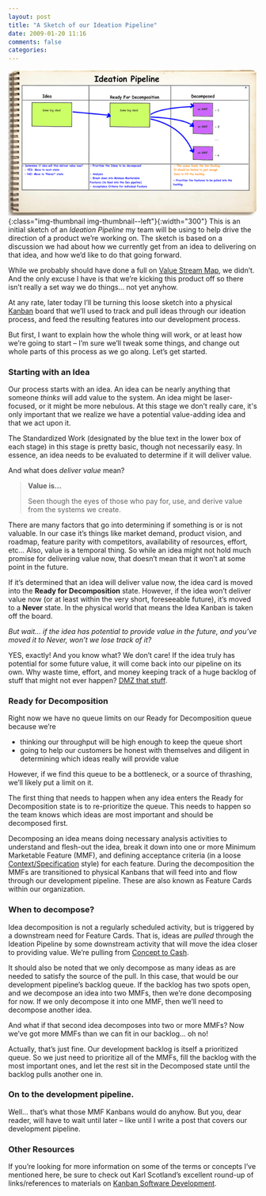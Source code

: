 ```yaml
---
layout: post
title: "A Sketch of our Ideation Pipeline"
date: 2009-01-20 11:16
comments: false
categories:
---
```


![Initial sketch of our Ideation Pipeline](/assets/images/posts/a-sketch-ideation-pipeline.png){:class="img-thumbnail img-thumbnail--left"}{:width="300"}
This is an initial sketch of an _Ideation Pipeline_ my team will be using to
help drive the direction of a product we’re working on. The sketch is based on
a discussion we had about how we currently get from an idea to delivering on
that idea, and how we’d like to do that going forward.

While we probably should have done a full on [Value Stream Map][2], we didn’t.
And the only excuse I have is that we’re kicking this product off so there
isn’t really a set way we do things… not yet anyhow.

At any rate, later today I’ll be turning this loose sketch into a physical
[Kanban][3] board that we’ll used to track and pull ideas through our ideation
process, and feed the resulting features into our development process.

But first, I want to explain how the whole thing will work, or at least how
we’re going to start – I’m sure we’ll tweak some things, and change out whole
parts of this process as we go along. Let’s get started.

<!-- more -->

### Starting with an Idea

Our process starts with an idea. An idea can be nearly anything that someone
_thinks_ will add value to the system. An idea might be laser-focused, or it
might be more nebulous. At this stage we don’t really care, it's only
important that we realize we have a potential value-adding idea and that we act
upon it.

The Standardized Work (designated by the blue text in the lower box of each
stage) in this stage is pretty basic, though not necessarily easy. In essence,
an idea needs to be evaluated to determine if it will deliver value.

And what does _deliver value_ mean?

> **Value is…**
>
> Seen though the eyes of those who pay for, use, and derive value from the
> systems we create.

There are many factors that go into determining if something is or is not
valuable. In our case it’s things like market demand, product vision, and
roadmap, feature parity with competitors, availability of resources, effort,
etc… Also, value is a temporal thing. So while an idea might not hold much
promise for delivering value now, that doesn’t mean that it won’t at some point
in the future.

If it’s determined that an idea will deliver value now, the idea card is moved
into the **Ready for Decomposition** state. However, if the idea won’t deliver
value now (or at least within the very short, foreseeable future), it’s moved
to a **Never** state. In the physical world that means the Idea Kanban is taken
off the board.

_But wait… if the idea has potential to provide value in the future, and you’ve
moved it to Never, won’t we lose track of it?_

YES, exactly! And you know what? We don’t care! If the idea truly has potential
for some future value, it will come back into our pipeline on its own. Why
waste time, effort, and money keeping track of a huge backlog of stuff that
might not ever happen? [DMZ that stuff][4].

### Ready for Decomposition

Right now we have no queue limits on our Ready for Decomposition queue because
we’re

  * thinking our throughput will be high enough to keep the queue short
  * going to help our customers be honest with themselves and diligent in
    determining which ideas really will provide value

However, if we find this queue to be a bottleneck, or a source of thrashing,
we’ll likely put a limit on it.

The first thing that needs to happen when any idea enters the Ready for
Decomposition state is to re-prioritize the queue. This needs to happen so the
team knows which ideas are most important and should be decomposed first.

Decomposing an idea means doing necessary analysis activities to understand and
flesh-out the idea, break it down into one or more Minimum Marketable
Feature (MMF), and defining acceptance criteria (in a loose
[Context/Specification][context-spec] style) for each feature. During the
decomposition the MMFs are transitioned to physical Kanbans that will feed into
and flow through our development pipeline. These are also known as Feature
Cards within our organization.

### When to decompose?

Idea decomposition is not a regularly scheduled activity, but is triggered by a
downstream need for Feature Cards. That is, ideas are _pulled_ through the
Ideation Pipeline by some downstream activity that will move the idea closer to
providing value. We’re pulling from [Concept to Cash][5].

It should also be noted that we only decompose as many ideas as are needed to
satisfy the source of the pull. In this case, that would be our development
pipeline’s backlog queue. If the backlog has two spots open, and we decompose
an idea into two MMFs, then we’re done decomposing for now. If we only
decompose it into one MMF, then we’ll need to decompose another idea.

And what if that second idea decomposes into two or more MMFs? Now we’ve got
more MMFs than we can fit in our backlog… oh no!

Actually, that’s just fine. Our development backlog is itself a prioritized
queue. So we just need to prioritize all of the MMFs, fill the backlog with the
most important ones, and let the rest sit in the Decomposed state until the
backlog pulls another one in.

### On to the development pipeline.

Well… that’s what those MMF Kanbans would do anyhow. But you, dear reader, will
have to wait until later – like until I write a post that covers our
development pipeline.

### Other Resources

If you’re looking for more information on some of the terms or concepts I’ve
mentioned here, be sure to check out Karl Scotland’s excellent round-up of
links/references to materials on [Kanban Software Development][6].

   [2]: http://en.wikipedia.org/wiki/Value_Stream_Mapping (Value Stream Mapping)
   [3]: http://en.wikipedia.org/wiki/Kanban (Kanban)
   [4]: http://arcware.net/dmzing-the-backlog/ (DMZing the Backlog)
   [5]: http://www.amazon.com/dp/0321437381/?tag=stevenharman-20 (Implementing Lean Software Development: From Concept to Cash)
   [6]: http://availagility.wordpress.com/kanban/ (Useful links or references to material on Kanban Software Development.)
   [context-spec]: http://stevenharman.net/toward-a-better-use-of-context-specification (Towared a Better Use of Context/Specification)
